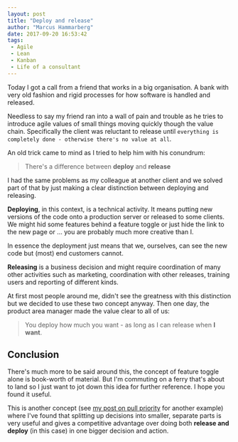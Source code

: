 ```yaml
---
layout: post
title: "Deploy and release"
author: "Marcus Hammarberg"
date: 2017-09-20 16:53:42
tags:
 - Agile
 - Lean
 - Kanban
 - Life of a consultant
---
```


Today I got a call from a friend that works in a big organisation. A bank with very old fashion and rigid processes for how software is handled and released.

Needless to say my friend ran into a wall of pain and trouble as he tries to introduce agile values of small things moving quickly though the value chain. Specifically the client was reluctant to release until `everything is completely done - otherwise there's no value at all`.

An old trick came to mind as I tried to help him with his conundrum:

> There's a difference between **deploy** and **release**

<!-- excerpt-end -->

I had the same problems as my colleague at another client and we solved part of that by just making a clear distinction between deploying and releasing.

**Deploying**, in this context, is a technical activity. It means putting new versions of the code onto a production server or released to some clients. We might hid some features behind a feature toggle or just hide the link to the new page or … you are probably much more creative than I.

In essence the deployment just means that we, ourselves, can see the new code but (most) end customers cannot.

**Releasing** is a business decision and might require coordination of many other activities such as marketing, coordination with other releases, training users and reporting of different kinds.

At first most people around me, didn't see the greatness with this distinction but we decided to use these two concept anyway. Then one day, the product area manager made the value clear to all of us:

> You deploy how much you want - as long as I can release when **I want**.

## Conclusion

There's much more to be said around this, the concept of feature toggle alone is book-worth of material. But I'm commuting on a ferry that's about to land so I just want to jot down this idea for further reference. I hope you found it useful.

This is another concept (see [my post on pull priority](http://www.marcusoft.net/2017/08/from-push-to-pull-the-essence-of-lean.html) for another example) where I've found that splitting up decisions into smaller, separate parts is very useful and gives a competitive advantage over doing both **release and deploy** (in this case) in one bigger decision and action.